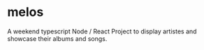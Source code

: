 # melos

A weekend typescript Node / React Project to display artistes and showcase their albums and songs.

